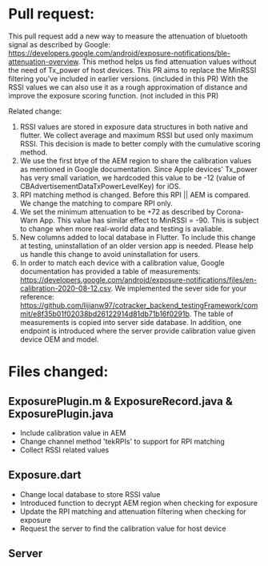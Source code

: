 # Pull request: 

This pull request add a new way to measure the attenuation of bluetooth signal as described by Google: https://developers.google.com/android/exposure-notifications/ble-attenuation-overview. This method helps us find attenuation values without the need of Tx_power of host devices. 
This PR aims to replace the MinRSSI filtering you've included in earlier versions. (included in this PR) With the RSSI values we can also use it as a rough approximation of distance and improve the exposure scoring function. (not included in this PR)

Related change: 

1. RSSI values are stored in exposure data structures in both native and flutter. We collect average and maximum RSSI but used only maximum RSSI. This decision is made to better comply with the cumulative scoring method. 
2. We use the first btye of the AEM region to share the calibration values as mentioned in Google documentation. Since Apple devices' Tx_power has very small variation, we hardcoded this value to be -12 (value of CBAdvertisementDataTxPowerLevelKey) for iOS. 
3. RPI matching method is changed. Before this RPI || AEM is compared. We change the matching to compare RPI only.
4. We set the minimum attenuation to be +72 as described by Corona-Warn App. This value has similar effect to MinRSSI = -90. This is subject to change when more real-world data and testing is avaliable.
5. New columns added to local database in Flutter. To include this change at testing, uninstallation of an older version app is needed. Please help us handle this change to avoid uninstallation for users.
6. In order to match each device with a calibration value, Google documentation has provided a table of measurements: https://developers.google.com/android/exposure-notifications/files/en-calibration-2020-08-12.csv. We implemented the sever side for your reference: https://github.com/lijianw97/cotracker_backend_testingFramework/commit/e8f35b01f02038bd26122914d81db71b16f0291b. The table of measurements is copied into server side database. In addition, one endpoint is introduced where the server provide calibration value given device OEM and model. 

# Files changed: 
## ExposurePlugin.m & ExposureRecord.java & ExposurePlugin.java
- Include calibration value in AEM
- Change channel method 'tekRPIs' to support for RPI matching
- Collect RSSI related values

## Exposure.dart 

- Change local database to store RSSI value
- Introduced function to decrypt AEM region when checking for exposure
- Update the RPI matching and attenuation filtering when checking for exposure
- Request the server to find the calibration value for host device

## Server